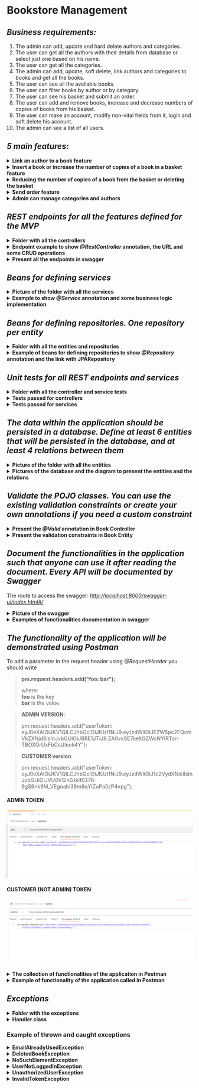 # Bookstore Management

## <i>Business requirements:</i>

1. The admin can add, update and hard delete authors and categories.
2. The user can get all the authors with their details from database or select just one based on his name. 
3. The user can get all the categories. 
4. The admin can add, update, soft delete, link authors and categories to books and get all the books. 
5. The user can see all the available books. 
6. The user can filter books by author or by category. 
7. The user can see his basket and submit an order. 
8. The user can add and remove books, increase and decrease numbers of copies of books from his basket. 
9. The user can make an account, modify non-vital fields from it, login and soft delete his account. 
10. The admin can see a list of all users. 

## <i>5 main features:</i>

<details><summary><b>Link an author to a book feature</b></summary>

The link is made by added an author to book structure. The book is given by ID.

<p align="center">
  <img src="pictures/book structure.png" alt="book structure">
</p>

<br>

<p align="center">
  <img src="pictures/addAuthorToBook function.png" alt="addAuthorToBook function">
</p>

#### Verify if the user that wants to link is admin 
The following three aspects are checked here: the existence of the token, its validity, and the user's role being ADMIN. Otherwise, the following errors are thrown in this order: `UserNotLoggedInException`, `InvalidTokenException`, `UnauthorizedUserException`.

<p align="center">
  <img src="pictures/jwtUtil.png" alt="jwtUtil">
</p>

#### Verify if book exists and if is deleted
It is checked whether a book with the given ID exists in the database. If affirmative, the book is retained for modification; otherwise, a `NoSuchElementException` is thrown with the message "Book with this id not found."
If the book has been soft-deleted, it cannot be modified because it is assumed to be deleted, meaning it no longer exists. In this case, a `DeletedBookException` is thrown with the error message "Cannot add author to a deleted book.".

<p align="center">
  <img src="pictures/getUserById.png" alt="getUserById">
</p>

#### Save the author
The author is saved only if that author does not already exist in the database. Therefore, it is checked whether there is already one with the same first and last name. In this case, the author retrieved from the database is returned. Otherwise, the new author is inserted into the database, and then it is returned.

<p align="center">
  <img src="pictures/saveAuthor.png" alt="saveAuthor">
</p>

#### Link the author to the book
At this point, we have the book and the author, and it remains only to specify that the author of the respective book is the one provided.
The updated book is returned.

</details>


<details><summary><b>Insert a book or increase the number of copies of a book in a basket feature</b></summary>

The feature is implemented through a single function because increasing the number of copies means starting with a single copy and incrementing the count. Therefore, if that book is not in the basket, it will be added, and if it exists, the count will be increased.

The parameters provided are the token, the book's ID, and the basket's ID.

<p align="center">
  <img src="pictures/addBookInBasket_BookService.png" alt="addBookInBasket_BookService">
</p>

#### Verify if the user is logged in
The following three aspects are checked here: the existence of the token and its validity. Otherwise, the following errors are thrown in this order: `UserNotLoggedInException`, `InvalidTokenException`.

<p align="center">
  <img src="pictures/decode_token.png" alt="decode_token">
</p>
<p align="center">
  <img src="pictures/verify_if_loggedin.png" alt="verify_if_loggedin">
</p>

#### Verify if basket exists
The code is straightforward; it checks if there is a basket in the database with the given ID. If affirmative, that value is retained for future modifications. If not, a `NoSuchElementException` is thrown with the message "Does not exist a basket with this id."


#### Insert/increment the book in basket
Moving forward, we need to consider the relationship between that book and the basket. Because it involves another table, a function with the same name is created in the service of the linking table. First and foremost, it checks if there is indeed a book with that given ID as a parameter. If yes, it checks whether that book is already in the basket. If not, a single copy is added to the basket; otherwise, the copy count is incremented by 1, and the modification is saved. The function returns the price of that book to add it later to the total price of the basket.

<p align="center">
  <img src="pictures/addBookInBasket_BookBaskeService.png" alt="addBookInBasket_BookBasketService">
</p>

### Increase in price of the basket and save the changes
In the end, the returned price is added to the total price of the basket, the modification is saved, and the user's basket is returned.

</details>


<details><summary><b>Reducing the number of copies of a book from the basket or deleting the basket</b></summary>

This feature is implemented through two different functions because the logic differs from the add-increment scenario. Incrementing means having a base count; if it doesn't exist, it is added. At the same time, if a book is added that already exists in the basket, its count is increased, i.e., incremented.

On the other hand, now if I want to delete, I have to remove all copies, and to decrement, I have to remove just one (decrease the count). Let's assume that in the frontend, we have a "delete from basket" button. I can't decrease by 1 when the removal is requested. If, on the other hand, decrementing is desired, it is checked if there is only one copy, and if so, it is removed; otherwise, only one is subtracted.

<p align="center">
  <img src="pictures/removeBookFromBasket_BasketService.png" alt="removeBookFromBasket_BasketService">
</p>
<p align="center">
  <img src="pictures/decrementBookToBasket_BasketService.png" alt="decrementBookToBasket_BasketService">
</p>

#### Verify if the user is logged in (common part)

The user's role does not matter; what's important is that they have an account to place an order. Therefore, the first step is to check if they are logged in, meaning if there is a valid token.

<p align="center">
  <img src="pictures/decode_token.png" alt="decode_token">
</p>
<p align="center">
  <img src="pictures/verify_if_loggedin.png" alt="verify_if_loggedin">
</p>

#### Verify if basket exists (common part)
The code is straightforward; it checks if there is a basket in the database with the given ID. If affirmative, that value is retained for future modifications. If not, a `NoSuchElementException` is thrown with the message "Does not exist a basket with this id."

#### Remove book from basket
In the service of the associative table between books and baskets, the `removeBookToBasket` function was created. It takes the IDs of the book and the basket, checks if that book is in the basket, and if so, removes that book from the basket and returns the price of that book in the basket (number of books multiplied by the price of one book). If not, a `NoSuchElementException` is thrown with the message "The book is not in this basket."

<p align="center">
  <img src="pictures/removeBookToBasket_bookBasket.png" alt="removeBookToBasket_bookBasket">
</p>

#### Decrement book from basket
In the service of the associative table between books and baskets, the `decrementBookFromBasket` function was created. It takes the IDs of the book and the basket, checks if that book is in the basket, and if so, removes that book from the basket if there was only one copy in the basket. If there are multiple copies, it decrements the count and saves the modification. In both cases, it returns the price of that book in the basket (number of books multiplied by the price of one book). If not, a `NoSuchElementException` is thrown with the message "The book is not in this basket."

<p align="center">
  <img src="pictures/decrementBookToBasket_BookBasket.png" alt="decrementBookToBasket_BookBasket">
</p>

#### Decrease in price of the basket and save the changes (common part)
After returning the price, in both functions, the returned price is subtracted from the total price of the basket, the modification is saved, and the basket is returned.

</details>


<details><summary><b>Send order feature</b></summary>

The function receives a token and a user ID as parameters and returns the basket for which the order has been placed.
<p align="center">
  <img src="pictures/sentOrder.png" alt="sentOrder">
</p>

#### Verify if the user is logged in

The user's role does not matter; what's important is that they have an account to place an order. Therefore, the first step is to check if they are logged in, meaning if there is a valid token.

<p align="center">
  <img src="pictures/decode_token.png" alt="decode_token">
</p>
<p align="center">
  <img src="pictures/verify_if_loggedin.png" alt="verify_if_loggedin">
</p>

#### Verify if an order can be sent
In order to place an order, the user identified by their ID must have a basket (otherwise, a NoSuchElementException is thrown with the message "User does not have a current basket"), and this basket must contain at least one item (book). An order cannot be placed on an empty basket. The emptiness of the basket is checked by examining its total price. Assuming there are no books with a negative or zero price, if the total price is different from zero, it means there are books; otherwise, the same error is thrown again, but this time with the message "User does not have books in the basket."

#### Make order
After these steps, the order is fulfilled by setting the "sent" field in the basket to true. Thus, the order is assumed to be completed, and the next time a book is added, a new basket will be created. The modification is saved, and the user's basket is returned.

</details>

<details><summary><b>Admin can manage categories and authors</b></summary>

Management of categories and authors is similar. The user must have admin rights, meaning the ADMIN role, which will require a valid and authorized token..

#### Create functionality
In the create method, it is checked whether the new object to be inserted is new or a repeated one. For authors, it checks if there is already another author in the database with the same first and last name, and for categories, it checks if there is another one with the same category name. If affirmative, a new instance will not be added; instead, the existing one will be retained and returned.

#### Update functionality
For updating an object, it will first check if an object with that ID exists in the database; otherwise, it throws a NoSuchElementException with a suggestive message.

In the case of authors, it updates the first name, last name, and nationality. For categories, it updates the category name. If a field is omitted in the JSON body, it is filled with null. The assumption is that in the case of an application with a frontend, all specified fields will be sent to the backend for execution, whether they have been modified or not.

#### Delete functionality
A hard delete with ON CASCADE is performed to delete the link with the books as well. There is no need for a soft delete because this data does not need to be retained, unlike data about books that may need to be kept for tracking past orders even after deletion.
</details>


## <i>REST endpoints for all the features defined for the MVP</i>

<details><summary><b>Folder with all the controllers</b></summary>

<p align="center">
  <img src="pictures/controllers.png" alt="endpoints">
</p>

</details>

<details><summary><b>Endpoint example to show <i>@RestController</i> annotation, the URL and some CRUD operations</b></summary>

<p align="center">
  <img src="pictures/restcontroller_book.png" alt="restcontroller_book">
</p>

</details>

<details><summary><b>Present all the endpoints in swagger</b></summary>

<p align="center">
  <img src="pictures/swagger_endpoints.png" alt="swagger_endpoints">
</p>

</details>

## <i>Beans for defining services</i>

<details><summary><b>Picture of the folder with all the services</b></summary>

<p align="center">
  <img src="pictures/services.png" alt="services">
</p>

</details>

<details><summary><b>Example to show <i>@Service</i> annotation and some business logic implementation</b></summary>

<p align="center">
  <img src="pictures/service_bean.png" alt="service_bean">
</p>

</details>

## <i>Beans for defining repositories. One repository per entity</i>

<details><summary><b>Folder with all the entities and repositories</b></summary>
<p align="center">
  <img src="pictures/entities.png" alt="entities">
  <br>
  <img src="pictures/repositories.png" alt="repositories" style="margin-top:20px;">
</p>
</details>

<details>
  <summary><b>Example of beans for defining repositories to show <i>@Repository</i> annotation and the link with JPARepository</b></summary>

  <p align="center">
    <img src="pictures/repository_book.png" alt="repository_book">
    <br>
    <img src="pictures/repository_bookbasket.png" alt="repository_bookbasket" style="margin-top:20px;">
  </p>

</details>

## <i>Unit tests for all REST endpoints and services</i>

<details><summary><b>Folder with all the controller and service tests</b></summary>
<p align="center">
  <img src="pictures/folder_tests.png" alt="folder_tests">
</p>
</details>

<details><summary><b>Tests passed for controllers</b></summary>
<br>

<details><summary><i>AuthorControllerTest</i></summary>
    <p align="center">
      <img src="pictures/authorControllerTest.png" alt="authorControllerTest">
    </p>
</details>

<details><summary><i>BasketControllerTest</i></summary>
    <p align="center">
      <img src="pictures/basketControllerTest.png" alt="basketControllerTest">
    </p>
</details>
    
<details><summary><i>BookControllerTest</i></summary>
    <p align="center">
      <img src="pictures/bookControllerTest.png" alt="bookControllerTest">
    </p>
</details>
    
<details><summary><i>CategoryControllerTest</i></summary>
    <p align="center">
      <img src="pictures/categoryControllerTest.png" alt="categoryControllerTest">
    </p>
</details>

<details><summary><i>UserControllerTest</i></summary>
    <p align="center">
      <img src="pictures/userControllerTest.png" alt="userControllerTest">
    </p>
</details>
<br>

</details>


<details><summary><b>Tests passed for services</b></summary>
<br>

<details><summary><i>AuthorServiceTest</i></summary>
    <p align="center">
      <img src="pictures/authorServiceTest.png" alt="authorServiceTest">
    </p>
</details>

<details><summary><i>BasketServiceTest</i></summary>
    <p align="center">
      <img src="pictures/basketServiceTest.png" alt="basketServiceTest">
    </p>
</details>

<details><summary><i>BookServiceTest</i></summary>
    <p align="center">
      <img src="pictures/bookServiceTest.png" alt="bookServiceTest">
    </p>
</details>

<details><summary><i>BookBasketServiceTest</i></summary>
    <p align="center">
      <img src="pictures/bookBasketServiceTest.png" alt="bookBasketServiceTest">
    </p>
</details>

<details><summary><i>CategoryServiceTest</i></summary>
    <p align="center">
      <img src="pictures/categoryServiceTest.png" alt="categoryServiceTest">
    </p>
</details>

<details><summary><i>UserServiceTest</i></summary>
    <p align="center">
      <img src="pictures/userServiceTest.png" alt="userServiceTest">
    </p>
</details>
<br>

</details>


## <i>The data within the application should be persisted in a database. Define at least 6 entities that will be persisted in the database, and at least 4 relations between them</i>
 

<details><summary><b>Picture of the folder with all the entities</b></summary>

<p align="center">
  <img src="pictures/entities.png" alt="entities">
</p>

</details>

<details><summary><b>Pictures of the database and the diagram to present the entities and the relations</b></summary>

<p align="center">
  <img src="pictures/database.png" alt="database">
</p>

<p align="center">
  <img src="pictures/MySQLWorkbenchDiagram.png" alt="diagram">
</p>

</details>

## <i>Validate the POJO classes. You can use the existing validation constraints or create your own annotations if you need a custom constraint</i>

<details><summary><b>Present the <i>@Valid</i> annotation in Book Controller</b></summary>

<p align="center">
  <img src="pictures/validation.png" alt="validation">
</p>

</details>

<details><summary><b>Present the validation constraints in Book Entity</b></summary>

<p align="center">
  <img src="pictures/constraints.png" alt="constraints">
</p>

</details>

## <i>Document the functionalities in the application such that anyone can use it after reading the document. Every API will be documented by Swagger</i>
 
The route to access the swagger: [<i>http://localhost:8000/swagger-ui/index.html#/</i>](http://localhost:8000/swagger-ui/index.html#/)

<details><summary><b>Picture of the swagger</b></summary>

<p align="center">
  <img src="pictures/swagger.png" alt="swagger">
</p>

</details>

<details><summary><b>Examples of functionalities documentation in swagger</b></summary>
<br>
<details><summary><i>Update an author details functionality</i></summary>
<p align="center">
  <img src="pictures/update author functionality.png" alt="update author functionality">
</p>
</details>


<details><summary><i>Link an author to a book functionality </i></summary>

<p align="center">
  <img src="pictures/addAuthorToBook functionality.png" alt="addAuthorToBook functionality">
</p>
</details>
<br>

</details>

## <i>The functionality of the application will be demonstrated using Postman</i>

To add a parameter in the request header using *@RequestHeader* you should write 
> **pm.request.headers.add("foo: bar");**
> 
> where:<br>
> **foo** is the key <br>
> **bar** is the value

> **ADMIN VERSION**:
> 
> pm.request.headers.add("userToken: eyJ0eXAiOiJKV1QiLCJhbGciOiJIUzI1NiJ9.eyJzdWIiOiJEZW5pc2FQcmVkZXNjdSIsInJvbGUiOiJBRE1JTiJ9.ZA0vxSE7keltGZWcNYlRTor-TBOXOrUxFbCsUleok4Y");

> **CUSTOMER version**:
>
> pm.request.headers.add("userToken: eyJ0eXAiOiJKV1QiLCJhbGciOiJIUzI1NiJ9.eyJzdWIiOiJ1c2VydXNlciIsInJvbGUiOiJVU0VSIn0.lkIf0276-9gS9nk9M_VEgoabl39m9qYIZuPa5zP4vpg");

#### ADMIN TOKEN
<p align="center">
  <img src="pictures/request header example.png" alt="request header example">
</p>

#### CUSTOMER (NOT ADMIN) TOKEN
<p align="center">
  <img src="pictures/request header for customer role.png" alt="request header for customer role">
</p>

<details><summary><b>The collection of functionalities of the application in Postman</b></summary>

<p align="center">
  <img src="pictures/functions in postman.png" alt="functions in postman">
</p>

</details>

<details><summary><b>Example of functionality of the application called in Postman</b></summary>

<p align="center">
  <img src="pictures/getBasket.png" alt="getBasket functionality">
</p>

</details>

## <i>Exceptions</i>

<details><summary><b>Folder with the exceptions</b></summary>

<p align="center">
  <img src="pictures/exception_folder.png" alt="exception_folder">
</p>

</details>

<details><summary><b>Handler class</b></summary>

<p align="center">
  <img src="pictures/handler_1.png" alt="handler_1">
</p>

<br>

<p align="center">
  <img src="pictures/handler_2.png" alt="handler_2">
</p>
</details>

### Example of thrown and caught exceptions 
<details><summary><b>EmailAlreadyUsedException</b></summary>

<p align="center">
  <img src="pictures/EmailAlreadyUsedException.png" alt="EmailAlreadyUsedException">
</p>

</details>


<details><summary><b>DeletedBookException</b></summary>

<p align="center">
  <img src="pictures/DeletedBookException.png" alt="DeletedBookException">
</p>

</details>


<details><summary><b>NoSuchElementException</b></summary>

<p align="center">
  <img src="pictures/NoSuchElementException.png" alt="NoSuchElementException">
    <img src="pictures/NoSuchElementException 1.png" alt="NoSuchElementException 1">
</p>

</details>

<details><summary><b>UserNotLoggedInException</b></summary>

<p align="center">
  <img src="pictures/UserNotLoggedInException.png" alt="UserNotLoggedInException">
</p>

</details>

<details><summary><b>UnauthorizedUserException</b></summary>

<p align="center">
  <img src="pictures/UnauthorizedUserException.png" alt="UnauthorizedUserException">
</p>

</details>

<details><summary><b>InvalidTokenException</b></summary>

<p align="center">
  <img src="pictures/InvalidTokenException.png" alt="InvalidTokenException">
</p>

</details>
